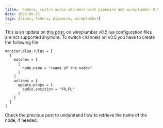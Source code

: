 ```yaml
---
title:  Fedora, switch audio channels with pipewire and wireplumber 0.5
date: 2024-06-21
tags: [linux, fedora, pipewire, wireplumber]
---
```


This is an update on [this post](2024-02-04-fedora-pipewire-switch-channels.md), on wireplumber v0.5 lua configuration files are not supported anymore. To switch channels on v0.5 you have to create the following file

```spa title=".config/wireplumber/wireplumber.conf.d/51-change-channels.conf"
monitor.alsa.rules = [
  {
    matches = [
      {
        node.name = "<name of the node>"
      }
    ]
    actions = {
      update-props = {
        audio.position = "FR,FL"
      }
    }
  }
]
```

Check the previous post to understand how to retrieve the name of the node, if needed.
